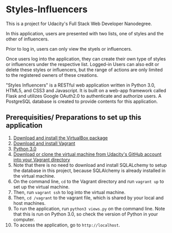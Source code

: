# Styles-Influencers

This is a project for Udacity's Full Stack Web Developer Nanodegree. 

In this application, users are presented with two lists, one of styles and the other of influencers.

Prior to log in, users can only view the styels or influencers.

Once users log into the application, they can create their own type of styles or influencers under the respective
list. Logged-in Users can also edit or delete these styles or influencers, but the range of actions are only limited to the registered owners 
of these creations.

"Styles Influencers" is a RESTful web application written in Python 3.0, HTML5, and CSS3 and Javascript. It is built on a web-app framework called Flask and utilizes Google OAuth2.0 to authenticate and authorize users. A PostgreSQL database is created to provide contents for this application.

## Prerequisities/ Preparations to set up this application

1. [Download and install the VirtualBox package](https://www.virtualbox.org/wiki/Download_Old_Builds_5_1)
2. [Download and install Vagrant](https://www.vagrantup.com/downloads.html)
3. [Python 3.0](https://www.python.org/download/releases/3.0/ )
4. [Download or clone the virtual machine from Udacity's GitHub account into your Vagrant directory](https://github.com/udacity/fullstack-nanodegree-vm)
5. Note that there is no need to download and install SQLALchemy to setup the database in this project, because SQLAlchemy is already installed in the virtual machine.
6. On the command line, `cd` to the Vagrant directory and run `vagrant up` to set up the virtual machine.
7. Then, run `vagrant ssh` to log into the virtual machine.
8. Then, `cd /vagrant` to the vagrant file, which is shared by your local and host machines.
9. To run the application, run `python3 views.py` on the command line. Note that this is run on Python 3.0, so check the version of Python in your computer.
10. To access the application, go to `http://localhost`.
